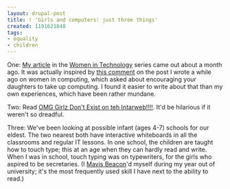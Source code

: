 ```yaml
---
layout: drupal-post
title: ! 'Girls and computers: just three things'
created: 1191621848
tags:
- equality
- children
---
```

One: [My article][1] in the [Women in Technology][2] series came out about a month ago. It was actually inspired by [this comment][3] on the post I wrote a while ago on women in computing, which asked about encouraging your daughters to take up computing. I found it easier to write about that than my own experiences, which have been rather mundane.

Two: Read [OMG Girlz Don't Exist on teh Intarweb!!!!][4]. It'd be hilarious if it weren't so dreadful.

Three: We've been looking at possible infant (ages 4-7) schools for our eldest. The two nearest both have interactive whiteboards in all the classrooms and regular IT lessons. In one school, the children are taught how to touch type; this at an age when they can hardly read and write. When I was in school, touch typing was on typewriters, for the girls who aspired to be secretaries. (I [Mavis Beacon][5]'d myself during my year out of university; it's the most frequently used skill I have next to the ability to read.)

[1]: http://www.oreillynet.com/pub/a/womenintech/2007/09/12/bringing-up-girl-geeks.html "OReilly: Women in Technology: Bringing Up Girl Geeks by Jeni Tennison"
[2]: http://www.oreillynet.com/womenintech/ "OReilly: Women in Technology Series"
[3]: http://www.jenitennison.com/blog/node/30#comment-3544 "Jeni's Musings: How To Get Women into Computing: Comment"
[4]: http://www.escapistmagazine.com/articles/view/issues/issue_17/109-OMG-Girlz-Don-t-Exist-on-teh-Intarweb-1 "Escapist Magazine: OMG Girlz Don't Exist on teh Intarweb!!!!"
[5]: http://en.wikipedia.org/wiki/Mavis_Beacon_Teaches_Typing "Wikipedia: Mavis Beacon Teaches Typing"

<!--break-->
